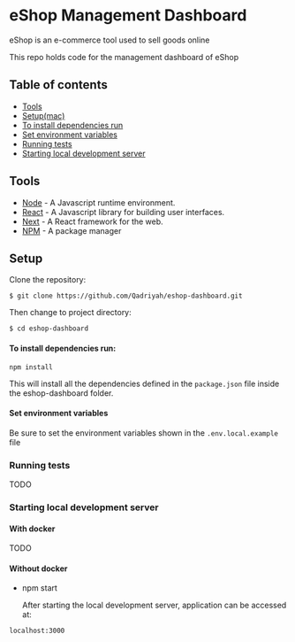 # eShop Management Dashboard

eShop is an e-commerce tool used to sell goods online

This repo holds code for the management dashboard of eShop

## Table of contents

- [Tools](#tools)
- [Setup(mac)](#setup)
- [To install dependencies run](#to-install-dependencies-run)
- [Set environment variables](#set-environment-variables)
- [Running tests](#running-tests)
- [Starting local development server](#starting-local-development-server)

## Tools

- [Node](https://nodejs.org/docs/latest/api/) - A Javascript runtime environment.
- [React](https://react.dev/reference/react) - A Javascript library for building user interfaces.
- [Next](https://nextjs.org/docs) - A React framework for the web.
- [NPM](https://www.npmjs.com/) - A package manager

## Setup

Clone the repository:

```
$ git clone https://github.com/Qadriyah/eshop-dashboard.git
```

Then change to project directory:

```
$ cd eshop-dashboard
```

#### To install dependencies run:

```
npm install
```

This will install all the dependencies defined in the `package.json` file inside the eshop-dashboard folder.

#### Set environment variables

Be sure to set the environment variables shown in the `.env.local.example` file

### Running tests

TODO

### Starting local development server

#### With docker

TODO

#### Without docker

- npm start

  After starting the local development server, application can be accessed at:

```
localhost:3000
```
